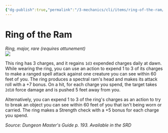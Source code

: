 ```yaml
---
{"dg-publish":true,"permalink":"/3-mechanics/cli/items/ring-of-the-ram/","tags":["ttrpg-cli/compendium/src/5e/dmg","ttrpg-cli/item/attunement/required","ttrpg-cli/item/rarity/rare","ttrpg-cli/item/tier/major","ttrpg-cli/item/wondrous/ring"]}
---
```


# Ring of the Ram
*Ring, major, rare (requires attunement)*  
![](3-Mechanics/CLI/items/img/ring-of-the-ram.webp#right)


This ring has 3 charges, and it regains `1d3` expended charges daily at dawn. While wearing the ring, you can use an action to expend 1 to 3 of its charges to make a ranged spell attack against one creature you can see within 60 feet of you. The ring produces a spectral ram's head and makes its attack roll with a +7 bonus. On a hit, for each charge you spend, the target takes `2d10` force damage and is pushed 5 feet away from you.

Alternatively, you can expend 1 to 3 of the ring's charges as an action to try to break an object you can see within 60 feet of you that isn't being worn or carried. The ring makes a Strength check with a +5 bonus for each charge you spend.

*Source: Dungeon Master's Guide p. 193. Available in the <span title='Systems Reference Document (5.1)'>SRD</span>*